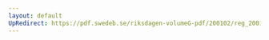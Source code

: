 ```yaml
---
layout: default
UpRedirect: https://pdf.swedeb.se/riksdagen-volumeG-pdf/200102/reg_200102/reg_200102_0105.pdf
---
```

